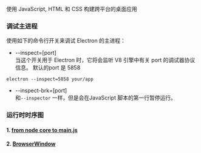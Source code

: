
使用 JavaScript, HTML 和 CSS 构建跨平台的桌面应用  

### 调试主进程
使用如下的命令行开关来调试 Electron 的主进程：

- --inspect=[port]  
当这个开关用于 Electron 时，它将会监听 V8 引擎中有关 port 的调试器协议信息。 默认的port 是 5858

```electron --inspect=5858 your/app```

- --inspect-brk=[port]  
和`--inspector` 一样，但是会在JavaScript 脚本的第一行暂停运行。


### 运行时时序图

#### 1. [from node core to main.js](sequences/README.md)

#### 2. [BrowserWindow](sequences/README.md)


